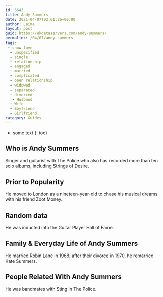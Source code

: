 ```yaml
---
id: 6643
title: Andy Summers
date: 2021-04-07T02:01:26+00:00
author: Laima
layout: post
guid: https://ukdataservers.com/andy-summers/
permalink: /04/07/andy-summers
tags:
 - show love
  - unspecified
  - single
  - relationship
  - engaged
  - married
  - complicated
  - open relationship
  - widowed
  - separated
  - divorced
   - Husband
  - Wife
  - Boyfriend
  - Girlfriend
category: Guides
---
```


* some text
{: toc}


## Who is Andy Summers
                  
                  
                  
Singer and guitarist with The Police who also has recorded more than ten solo albums, including Strings of Desire.
                  
              
            
              
            
                
                
                
## Prior to Popularity
                  
                  
                  
He moved to London as a nineteen-year-old to chase his musical dreams with his friend Zoot Money.
                  
              
            
              
            
                
                
                
## Random data
                  
                  
                  
He was inducted into the Guitar Player Hall of Fame.
                  
              
            
              
            
                
                
                
## Family & Everyday Life of Andy Summers
                  
                  
                  
He married Robin Lane in 1968; after their divorce in 1970, he remarried Kate Summers.
                  
              
            
              
            
                
                
                
## People Related With Andy Summers
                  
                  
                  
He was bandmates with Sting in The Police.
                  
              
            
              
            
                
              
            
              
              
            
            
              
            
          
          
          